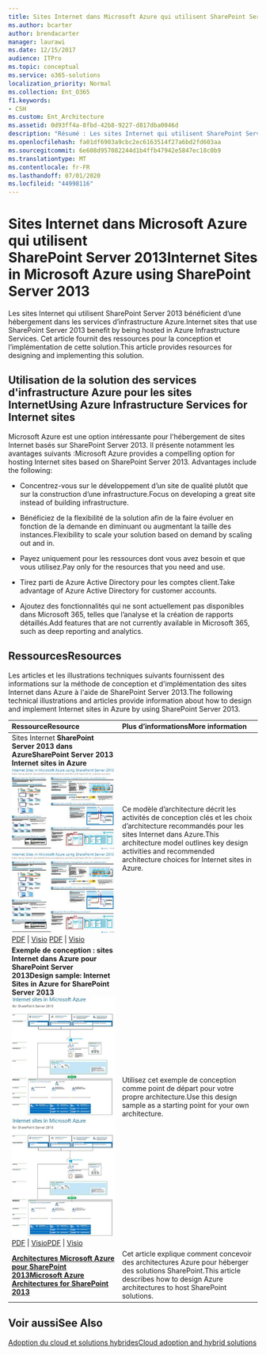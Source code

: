 ```yaml
---
title: Sites Internet dans Microsoft Azure qui utilisent SharePoint Server 2013
ms.author: bcarter
author: brendacarter
manager: laurawi
ms.date: 12/15/2017
audience: ITPro
ms.topic: conceptual
ms.service: o365-solutions
localization_priority: Normal
ms.collection: Ent_O365
f1.keywords:
- CSH
ms.custom: Ent_Architecture
ms.assetid: 0d93ff4a-8fbd-42b8-9227-d817dba0046d
description: "Résumé : Les sites Internet qui utilisent SharePoint Server 2013 bénéficient du fait qu'ils sont hébergés dans services d'infrastructure Azure. Cet article fournit des ressources pour la conception et l'implémentation de cette solution."
ms.openlocfilehash: fa01df6903a9cbc2ec6163514f27a6bd2fd603aa
ms.sourcegitcommit: 6e608d957082244d1b4ffb47942e5847ec18c0b9
ms.translationtype: MT
ms.contentlocale: fr-FR
ms.lasthandoff: 07/01/2020
ms.locfileid: "44998116"
---
```

# <a name="internet-sites-in-microsoft-azure-using-sharepoint-server-2013"></a><span data-ttu-id="e5c61-104">Sites Internet dans Microsoft Azure qui utilisent SharePoint Server 2013</span><span class="sxs-lookup"><span data-stu-id="e5c61-104">Internet Sites in Microsoft Azure using SharePoint Server 2013</span></span>

 <span data-ttu-id="e5c61-105">Les sites Internet qui utilisent SharePoint Server 2013 bénéficient d’une hébergement dans les services d’infrastructure Azure.</span><span class="sxs-lookup"><span data-stu-id="e5c61-105">Internet sites that use SharePoint Server 2013 benefit by being hosted in Azure Infrastructure Services.</span></span> <span data-ttu-id="e5c61-106">Cet article fournit des ressources pour la conception et l’implémentation de cette solution.</span><span class="sxs-lookup"><span data-stu-id="e5c61-106">This article provides resources for designing and implementing this solution.</span></span>
  
## <a name="using-azure-infrastructure-services-for-internet-sites"></a><span data-ttu-id="e5c61-107">Utilisation de la solution des services d'infrastructure Azure pour les sites Internet</span><span class="sxs-lookup"><span data-stu-id="e5c61-107">Using Azure Infrastructure Services for Internet sites</span></span>

<span data-ttu-id="e5c61-p103">Microsoft Azure est une option intéressante pour l'hébergement de sites Internet basés sur SharePoint Server 2013. Il présente notamment les avantages suivants :</span><span class="sxs-lookup"><span data-stu-id="e5c61-p103">Microsoft Azure provides a compelling option for hosting Internet sites based on SharePoint Server 2013. Advantages include the following:</span></span>
  
- <span data-ttu-id="e5c61-110">Concentrez-vous sur le développement d’un site de qualité plutôt que sur la construction d’une infrastructure.</span><span class="sxs-lookup"><span data-stu-id="e5c61-110">Focus on developing a great site instead of building infrastructure.</span></span>
    
- <span data-ttu-id="e5c61-111">Bénéficiez de la flexibilité de la solution afin de la faire évoluer en fonction de la demande en diminuant ou augmentant la taille des instances.</span><span class="sxs-lookup"><span data-stu-id="e5c61-111">Flexibility to scale your solution based on demand by scaling out and in.</span></span>
    
- <span data-ttu-id="e5c61-112">Payez uniquement pour les ressources dont vous avez besoin et que vous utilisez.</span><span class="sxs-lookup"><span data-stu-id="e5c61-112">Pay only for the resources that you need and use.</span></span>
    
- <span data-ttu-id="e5c61-113">Tirez parti de Azure Active Directory pour les comptes client.</span><span class="sxs-lookup"><span data-stu-id="e5c61-113">Take advantage of Azure Active Directory for customer accounts.</span></span>
    
- <span data-ttu-id="e5c61-114">Ajoutez des fonctionnalités qui ne sont actuellement pas disponibles dans Microsoft 365, telles que l’analyse et la création de rapports détaillés.</span><span class="sxs-lookup"><span data-stu-id="e5c61-114">Add features that are not currently available in Microsoft 365, such as deep reporting and analytics.</span></span>
    
## <a name="resources"></a><span data-ttu-id="e5c61-115">Ressources</span><span class="sxs-lookup"><span data-stu-id="e5c61-115">Resources</span></span>

<span data-ttu-id="e5c61-116">Les articles et les illustrations techniques suivants fournissent des informations sur la méthode de conception et d'implémentation des sites Internet dans Azure à l'aide de SharePoint Server 2013.</span><span class="sxs-lookup"><span data-stu-id="e5c61-116">The following technical illustrations and articles provide information about how to design and implement Internet sites in Azure by using SharePoint Server 2013.</span></span>
  
|<span data-ttu-id="e5c61-117">**Ressource**</span><span class="sxs-lookup"><span data-stu-id="e5c61-117">**Resource**</span></span>|<span data-ttu-id="e5c61-118">**Plus d’informations**</span><span class="sxs-lookup"><span data-stu-id="e5c61-118">**More information**</span></span>|
|:-----|:-----|
|<span data-ttu-id="e5c61-119">Sites Internet **SharePoint Server 2013 dans Azure**</span><span class="sxs-lookup"><span data-stu-id="e5c61-119">**SharePoint Server 2013 Internet sites in Azure**</span></span> <br/> <span data-ttu-id="e5c61-120">[![Image de sites Internet dans Azure utilisant SharePoint](media/MS-AZ-SPInternetSites.jpg)          ](https://go.microsoft.com/fwlink/p/?LinkId=392552)</span><span class="sxs-lookup"><span data-stu-id="e5c61-120">[![Image of Internet sites in Azure using SharePoint](media/MS-AZ-SPInternetSites.jpg)          ](https://go.microsoft.com/fwlink/p/?LinkId=392552)</span></span> <br/> <span data-ttu-id="e5c61-121">[PDF](https://go.microsoft.com/fwlink/p/?LinkId=392552) \| [          ](https://go.microsoft.com/fwlink/p/?LinkId=392551) [Visio](https://go.microsoft.com/fwlink/p/?LinkId=392551)  </span><span class="sxs-lookup"><span data-stu-id="e5c61-121">[PDF](https://go.microsoft.com/fwlink/p/?LinkId=392552)  \| [          ](https://go.microsoft.com/fwlink/p/?LinkId=392551)[Visio](https://go.microsoft.com/fwlink/p/?LinkId=392551)</span></span> <br/> |<span data-ttu-id="e5c61-122">Ce modèle d’architecture décrit les activités de conception clés et les choix d’architecture recommandés pour les sites Internet dans Azure.</span><span class="sxs-lookup"><span data-stu-id="e5c61-122">This architecture model outlines key design activities and recommended architecture choices for Internet sites in Azure.</span></span>  <br/> |
|<span data-ttu-id="e5c61-123">**Exemple de conception : sites Internet dans Azure pour SharePoint Server 2013**</span><span class="sxs-lookup"><span data-stu-id="e5c61-123">**Design sample: Internet Sites in Azure for SharePoint Server 2013**</span></span> <br/> <span data-ttu-id="e5c61-124">[![Image de l’exemple de conception : sites Internet dans Microsoft Azure pour SharePoint 2013](media/MS-AZ-InternetSitesDesignSample.jpg)          ](https://go.microsoft.com/fwlink/p/?LinkId=392549)</span><span class="sxs-lookup"><span data-stu-id="e5c61-124">[![Image of the Design sample: Internet sites in Microsoft Azure for SharePoint 2013](media/MS-AZ-InternetSitesDesignSample.jpg)          ](https://go.microsoft.com/fwlink/p/?LinkId=392549)</span></span> <br/> <span data-ttu-id="e5c61-125">[PDF](https://go.microsoft.com/fwlink/p/?LinkId=392549)  \| [Visio](https://go.microsoft.com/fwlink/p/?LinkId=392548)</span><span class="sxs-lookup"><span data-stu-id="e5c61-125">[PDF](https://go.microsoft.com/fwlink/p/?LinkId=392549)  \| [Visio](https://go.microsoft.com/fwlink/p/?LinkId=392548)</span></span> <br/> |<span data-ttu-id="e5c61-126">Utilisez cet exemple de conception comme point de départ pour votre propre architecture.</span><span class="sxs-lookup"><span data-stu-id="e5c61-126">Use this design sample as a starting point for your own architecture.</span></span>  <br/> |
|<span data-ttu-id="e5c61-127">**[Architectures Microsoft Azure pour SharePoint 2013](microsoft-azure-architectures-for-sharepoint-2013.md)**</span><span class="sxs-lookup"><span data-stu-id="e5c61-127">**[Microsoft Azure Architectures for SharePoint 2013](microsoft-azure-architectures-for-sharepoint-2013.md)**</span></span> <br/> |<span data-ttu-id="e5c61-128">Cet article explique comment concevoir des architectures Azure pour héberger des solutions SharePoint.</span><span class="sxs-lookup"><span data-stu-id="e5c61-128">This article describes how to design Azure architectures to host SharePoint solutions.</span></span>  <br/> |

## <a name="see-also"></a><span data-ttu-id="e5c61-129">Voir aussi</span><span class="sxs-lookup"><span data-stu-id="e5c61-129">See Also</span></span>

[<span data-ttu-id="e5c61-130">Adoption du cloud et solutions hybrides</span><span class="sxs-lookup"><span data-stu-id="e5c61-130">Cloud adoption and hybrid solutions</span></span>](cloud-adoption-and-hybrid-solutions.yml)



